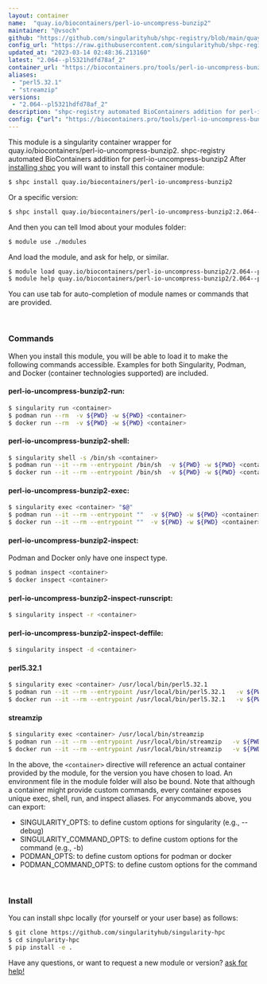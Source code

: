 ```yaml
---
layout: container
name:  "quay.io/biocontainers/perl-io-uncompress-bunzip2"
maintainer: "@vsoch"
github: "https://github.com/singularityhub/shpc-registry/blob/main/quay.io/biocontainers/perl-io-uncompress-bunzip2/container.yaml"
config_url: "https://raw.githubusercontent.com/singularityhub/shpc-registry/main/quay.io/biocontainers/perl-io-uncompress-bunzip2/container.yaml"
updated_at: "2023-03-14 02:48:36.213160"
latest: "2.064--pl5321hdfd78af_2"
container_url: "https://biocontainers.pro/tools/perl-io-uncompress-bunzip2"
aliases:
 - "perl5.32.1"
 - "streamzip"
versions:
 - "2.064--pl5321hdfd78af_2"
description: "shpc-registry automated BioContainers addition for perl-io-uncompress-bunzip2"
config: {"url": "https://biocontainers.pro/tools/perl-io-uncompress-bunzip2", "maintainer": "@vsoch", "description": "shpc-registry automated BioContainers addition for perl-io-uncompress-bunzip2", "latest": {"2.064--pl5321hdfd78af_2": "sha256:4327ed1443a012618b287260380f86ff615f447c02f989b6f6a2e1d3a00046ab"}, "tags": {"2.064--pl5321hdfd78af_2": "sha256:4327ed1443a012618b287260380f86ff615f447c02f989b6f6a2e1d3a00046ab"}, "docker": "quay.io/biocontainers/perl-io-uncompress-bunzip2", "aliases": {"perl5.32.1": "/usr/local/bin/perl5.32.1", "streamzip": "/usr/local/bin/streamzip"}}
---
```


This module is a singularity container wrapper for quay.io/biocontainers/perl-io-uncompress-bunzip2.
shpc-registry automated BioContainers addition for perl-io-uncompress-bunzip2
After [installing shpc](#install) you will want to install this container module:


```bash
$ shpc install quay.io/biocontainers/perl-io-uncompress-bunzip2
```

Or a specific version:

```bash
$ shpc install quay.io/biocontainers/perl-io-uncompress-bunzip2:2.064--pl5321hdfd78af_2
```

And then you can tell lmod about your modules folder:

```bash
$ module use ./modules
```

And load the module, and ask for help, or similar.

```bash
$ module load quay.io/biocontainers/perl-io-uncompress-bunzip2/2.064--pl5321hdfd78af_2
$ module help quay.io/biocontainers/perl-io-uncompress-bunzip2/2.064--pl5321hdfd78af_2
```

You can use tab for auto-completion of module names or commands that are provided.

<br>

### Commands

When you install this module, you will be able to load it to make the following commands accessible.
Examples for both Singularity, Podman, and Docker (container technologies supported) are included.

#### perl-io-uncompress-bunzip2-run:

```bash
$ singularity run <container>
$ podman run --rm  -v ${PWD} -w ${PWD} <container>
$ docker run --rm  -v ${PWD} -w ${PWD} <container>
```

#### perl-io-uncompress-bunzip2-shell:

```bash
$ singularity shell -s /bin/sh <container>
$ podman run --it --rm --entrypoint /bin/sh  -v ${PWD} -w ${PWD} <container>
$ docker run --it --rm --entrypoint /bin/sh  -v ${PWD} -w ${PWD} <container>
```

#### perl-io-uncompress-bunzip2-exec:

```bash
$ singularity exec <container> "$@"
$ podman run --it --rm --entrypoint ""  -v ${PWD} -w ${PWD} <container> "$@"
$ docker run --it --rm --entrypoint ""  -v ${PWD} -w ${PWD} <container> "$@"
```

#### perl-io-uncompress-bunzip2-inspect:

Podman and Docker only have one inspect type.

```bash
$ podman inspect <container>
$ docker inspect <container>
```

#### perl-io-uncompress-bunzip2-inspect-runscript:

```bash
$ singularity inspect -r <container>
```

#### perl-io-uncompress-bunzip2-inspect-deffile:

```bash
$ singularity inspect -d <container>
```


#### perl5.32.1

```bash
$ singularity exec <container> /usr/local/bin/perl5.32.1
$ podman run --it --rm --entrypoint /usr/local/bin/perl5.32.1   -v ${PWD} -w ${PWD} <container> -c " $@"
$ docker run --it --rm --entrypoint /usr/local/bin/perl5.32.1   -v ${PWD} -w ${PWD} <container> -c " $@"
```


#### streamzip

```bash
$ singularity exec <container> /usr/local/bin/streamzip
$ podman run --it --rm --entrypoint /usr/local/bin/streamzip   -v ${PWD} -w ${PWD} <container> -c " $@"
$ docker run --it --rm --entrypoint /usr/local/bin/streamzip   -v ${PWD} -w ${PWD} <container> -c " $@"
```



In the above, the `<container>` directive will reference an actual container provided
by the module, for the version you have chosen to load. An environment file in the
module folder will also be bound. Note that although a container
might provide custom commands, every container exposes unique exec, shell, run, and
inspect aliases. For anycommands above, you can export:

 - SINGULARITY_OPTS: to define custom options for singularity (e.g., --debug)
 - SINGULARITY_COMMAND_OPTS: to define custom options for the command (e.g., -b)
 - PODMAN_OPTS: to define custom options for podman or docker
 - PODMAN_COMMAND_OPTS: to define custom options for the command

<br>

### Install

You can install shpc locally (for yourself or your user base) as follows:

```bash
$ git clone https://github.com/singularityhub/singularity-hpc
$ cd singularity-hpc
$ pip install -e .
```

Have any questions, or want to request a new module or version? [ask for help!](https://github.com/singularityhub/singularity-hpc/issues)